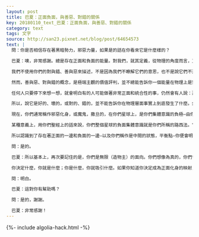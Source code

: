 ```yaml
---
layout: post
title: 巴夏：正面負面，與善惡、對錯的關係
key: 20180110_text_巴夏：正面負面，與善惡、對錯的關係
category: text
tags: 文字
source: http://san23.pixnet.net/blog/post/64654573
text: |
  問：你是否相信存在著黑暗勢力，邪惡力量，如果是的話在你看來它是什麼樣的？

  巴夏：噢，非常感謝。總是存在正面和負面的能量。對我們，就其定義，從物理的角度而言，正面能量是整合、聯合、統合、作為一個完整整體而運作的能量，它帶來融合和和諧。負面能量是分離、分隔的能量，用你們的話來說，帶來的是不和諧。它尋求的是對外在的控制，因為它不相信控制來自內在。它尋求操控、主宰，因為它認為力量只能通過外在來表達。這就是正面的能量和負面的能量。

  我們不使用你們的對與錯、善與惡來描述，不是因為我們不瞭解它們的意思，也不是說它們不適用於描述正面和負面的概念，很多時候他們都可以—很多時候我們觀察到你們說到對與錯、善與惡時，你們的確是在說正面能量和負面能量。

  然而，善與惡、對與錯的概念，是極端主觀的價值評判，並不總能告訴你一個能量在物理上是對的還是在物理上是錯的。（註：正面負面是客觀的判斷，善惡、對錯是價值判斷）

  任何人只要停下來想一想，就會明白有的人可能做著非常正面和統合性的事，仍然會有人說：那是不對的！那是邪惡的！有的人可能做著非常負面，非常分離，非常主宰的事，仍然有人說：那是好的！那是對的！

  所以，說它是好的、壞的，或對的、錯的，並不能告訴你在物理層面事實上到底發生了什麼。然而，是的，在很多不同的層面上，確實存在表達正面意圖和負面意圖的意識。然而，大部分負面意圖的，只能表達於你們所稱的低層振動狀態，如物質層和緊鄰其上的星光層的少數層。再往上，用你們的話來說，要表達負面能量幾乎是不可能的了，因為那些其他的層，就其定義，其本質，是整合的能量。要有意識地存在於那個層面，你必須是一個整合的存在。也就是說你基本不會以負面的意圖來表達自己。

  現在，你們通常稱作邪惡化身，或魔鬼，撒旦的，在你們星球上，是你們集體意識的負極—由你們的恐懼、你們的懷疑和你們的仇恨所餵養並賦予生命。在某種意義上，它是一個自身存在的意識，但它的力量只能來自你們，來自你們的恐懼，從那個意義上而言。你們可以通過不相信它，不買它的帳，不害怕它來放棄它。恐懼的振動本身，就是該意識想要你們發出的。因為恐懼可以餵養它，維持它作為一個實體而存在。

  某種意義上，用你們聖經上的話來說，你們整個星球的負面集體意識就是你們所稱的路西法。它是基督意識的相對負極。這就是為什麼你們的聖經中「基督受魔鬼引誘」的劇情其實是一個隱喻，比喻基督意識認識到自身內存在著轉向負面的潛能，但也認識到那並非它所是或選擇是的正面概念。

  所以認識到了存在著正面的一邊和負面的一邊—以及你們稱作是中間的狀態，平衡點—你便會明白造物，在某種意義上，是略微偏向於正面一邊的，因為中心點是一個平衡的點，而平衡本質上是正面的。明白嗎？

  問：是的。

  巴夏：所以基本上，再次要記住的是，你們是無限（造物主）的面向。你們想像為真的，你們會真的賦予其生命。因此，你們或許會稱作負面的實體—它們是可以擁有自己的生命，存在性和自我意識—但你們能夠與任何負面意識互動的唯一方式是成為那個頻率，從而把它吸引過來。而成為那個頻率並把它吸引過來的最容易的方式之一，就是害怕它，因為你真的相信它比你更強大。（但真相是）它並不比你更強大。它很希望你相信如此，因為那可以產生它賴以為生的糧食-恐懼。但是你的力量並非不比它強。

  你決定什麼，你就是什麼；你是什麼，你就吸引什麼。如果你知道你決定成為正面化身的映射，那麼你也可以覺知到，可能也存在負面化身這一事實，但是他們永遠無法以有效的方式與你互動。你會對他們變得不可見，千真萬確地。明白嗎？

  問：明白。

  巴夏：這對你有幫助嗎？

  問：是的，謝謝。

  巴夏：非常感謝！
---
```


{%- include algolia-hack.html -%}
